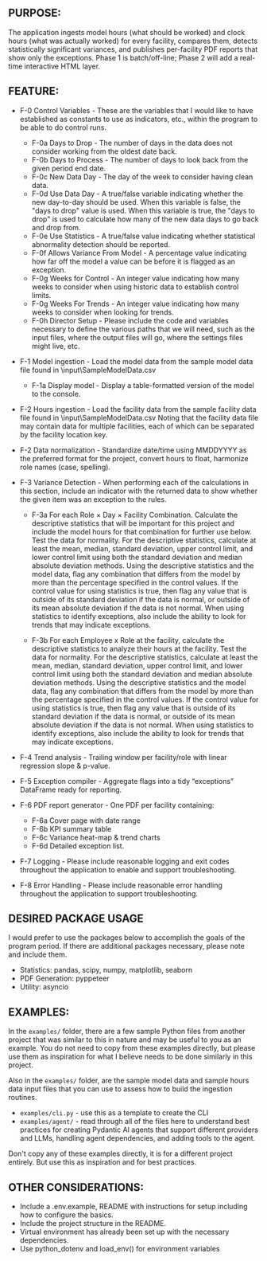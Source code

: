 ## PURPOSE: 

The application ingests model hours (what should be worked) and clock hours (what was actually worked) for every facility, compares them, detects statistically significant variances, and publishes per-facility PDF reports that show only the exceptions. Phase 1 is batch/off-line; Phase 2 will add a real-time interactive HTML layer.

## FEATURE:

- F-0   Control Variables - These are the variables that I would like to have established as constants to use as indicators, etc., within the program to be able to do control runs.

    - F-0a  Days to Drop - The number of days in the data does not consider working from the oldest date back.
    - F-0b  Days to Process - The number of days to look back from the given period end date.
    - F-0c  New Data Day - The day of the week to consider having clean data.
    - F-0d  Use Data Day - A true/false variable indicating whether the new day-to-day should be used. When this variable is false, the "days to drop" value is used. When this variable is true, the "days to drop" is used to calculate how many of the new data days to go back and drop from.
    - F-0e  Use Statistics - A true/false value indicating whether statistical abnormality detection should be reported.
    - F-0f  Allows Variance From Model - A percentage value indicating how far off the model a value can be before it is flagged as an exception.
    - F-0g  Weeks for Control - An integer value indicating how many weeks to consider when using historic data to establish control limits.
    - F-0g  Weeks For Trends - An integer value indicating how many weeks to consider when looking for trends.
    - F-0h  Director Setup  - Please include the code and variables necessary to define the various paths that we will need, such as the input files, where the output files will go, where the settings files might live, etc.

- F-1   Model ingestion  - Load the model data from the sample model data file found in \input\SampleModelData.csv

    - F-1a  Display model - Display a table-formatted version of the model to the console.

- F-2   Hours ingestion  - Load the facility data from the sample facility data file found in \input\SampleModelData.csv Noting that the facility data file may contain data for multiple facilities, each of which can be separated by the facility location key.

- F-2	Data normalization - Standardize date/time using MMDDYYYY as the preferred format for the project, convert hours to float, harmonize role names (case, spelling).

- F-3	Variance Detection - When performing each of the calculations in this section, include an indicator with the returned data to show whether the given item was an exception to the rules.
        
    - F-3a  For each Role × Day × Facility Combination. Calculate the descriptive statistics that will be important for this project and include the model hours for that combination for further use below. Test the data for normality. For the descriptive statistics, calculate at least the mean, median, standard deviation, upper control limit, and lower control limit using both the standard deviation and median absolute deviation methods. Using the descriptive statistics and the model data, flag any combination that differs from the model by more than the percentage specified in the control values. If the control value for using statistics is true, then flag any value that is outside of its standard deviation if the data is normal, or outside of its mean absolute deviation if the data is not normal. When using statistics to identify exceptions, also include the ability to look for trends that may indicate exceptions.
    
    - F-3b  For each Employee x Role at the facility, calculate the descriptive statistics to analyze their hours at the facility. Test the data for normality. For the descriptive statistics, calculate at least the mean, median, standard deviation, upper control limit, and lower control limit using both the standard deviation and median absolute deviation methods. Using the descriptive statistics and the model data, flag any combination that differs from the model by more than the percentage specified in the control values. If the control value for using statistics is true, then flag any value that is outside of its standard deviation if the data is normal, or outside of its mean absolute deviation if the data is not normal. When using statistics to identify exceptions, also include the ability to look for trends that may indicate exceptions.
    
- F-4	Trend analysis  - Trailing window per facility/role with linear regression slope & p-value.

- F-5 	Exception compiler - Aggregate flags into a tidy “exceptions” DataFrame ready for reporting.

- F-6	PDF report generator - One PDF per facility containing: 

    - F-6a  Cover page with date range
    - F-6b  KPI summary table
    - F-6c  Variance heat-map & trend charts
    - F-6d  Detailed exception list.

- F-7   Logging - Please include reasonable logging and exit codes throughout the application to enable and support troubleshooting.

- F-8   Error Handling - Please include reasonable error handling throughout the application to support troubleshooting.

## DESIRED PACKAGE USAGE

I would prefer to use the packages below to accomplish the goals of the program period. If there are additional packages necessary, please note and include them.

- Statistics: pandas, scipy, numpy, matplotlib, seaborn
- PDF Generation: pyppeteer
- Utility: asyncio

## EXAMPLES:

In the `examples/` folder, there are a few sample Python files from another project that was similar to this in nature and may be useful to you as an example. You do not need to copy from these examples directly, but please use them as inspiration for what I believe needs to be done similarly in this project.

Also in the `examples/` folder, are the sample model data and sample hours data input files that you can use to assess how to build the ingestion routines.

- `examples/cli.py` - use this as a template to create the CLI
- `examples/agent/` - read through all of the files here to understand best practices for creating Pydantic AI agents that support different providers and LLMs, handling agent dependencies, and adding tools to the agent.

Don't copy any of these examples directly, it is for a different project entirely. But use this as inspiration and for best practices.

## OTHER CONSIDERATIONS:

- Include a .env.example, README with instructions for setup including how to configure the basics.
- Include the project structure in the README.
- Virtual environment has already been set up with the necessary dependencies.
- Use python_dotenv and load_env() for environment variables